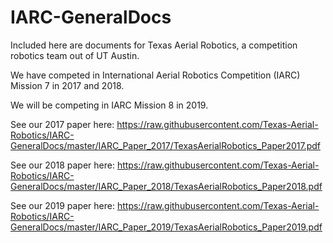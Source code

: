 # IARC-GeneralDocs

Included here are documents for Texas Aerial Robotics, a competition robotics team out of UT Austin.

We have competed in International Aerial Robotics Competition (IARC) Mission 7 in 2017 and 2018.

We will be competing in IARC Mission 8 in 2019.

See our 2017 paper here: https://raw.githubusercontent.com/Texas-Aerial-Robotics/IARC-GeneralDocs/master/IARC_Paper_2017/TexasAerialRobotics_Paper2017.pdf

See our 2018 paper here: https://raw.githubusercontent.com/Texas-Aerial-Robotics/IARC-GeneralDocs/master/IARC_Paper_2018/TexasAerialRobotics_Paper2018.pdf

See our 2019 paper here: https://raw.githubusercontent.com/Texas-Aerial-Robotics/IARC-GeneralDocs/master/IARC_Paper_2019/TexasAerialRobotics_Paper2019.pdf
